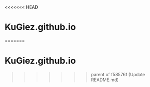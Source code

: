<<<<<<< HEAD
# KuGiez.github.io
=======
# KuGiez.github.io
>>>>>>> parent of f58576f (Update README.md)
